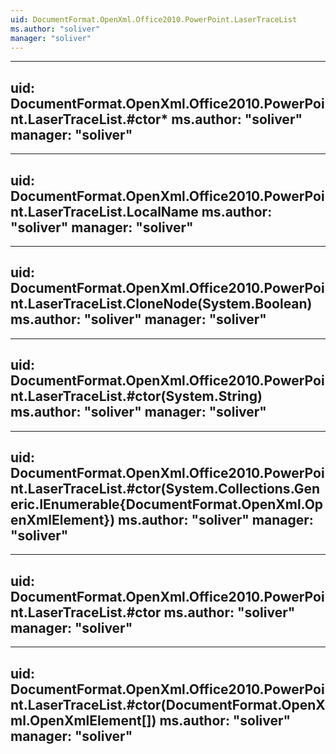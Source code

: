 ```yaml
---
uid: DocumentFormat.OpenXml.Office2010.PowerPoint.LaserTraceList
ms.author: "soliver"
manager: "soliver"
---
```


---
uid: DocumentFormat.OpenXml.Office2010.PowerPoint.LaserTraceList.#ctor*
ms.author: "soliver"
manager: "soliver"
---

---
uid: DocumentFormat.OpenXml.Office2010.PowerPoint.LaserTraceList.LocalName
ms.author: "soliver"
manager: "soliver"
---

---
uid: DocumentFormat.OpenXml.Office2010.PowerPoint.LaserTraceList.CloneNode(System.Boolean)
ms.author: "soliver"
manager: "soliver"
---

---
uid: DocumentFormat.OpenXml.Office2010.PowerPoint.LaserTraceList.#ctor(System.String)
ms.author: "soliver"
manager: "soliver"
---

---
uid: DocumentFormat.OpenXml.Office2010.PowerPoint.LaserTraceList.#ctor(System.Collections.Generic.IEnumerable{DocumentFormat.OpenXml.OpenXmlElement})
ms.author: "soliver"
manager: "soliver"
---

---
uid: DocumentFormat.OpenXml.Office2010.PowerPoint.LaserTraceList.#ctor
ms.author: "soliver"
manager: "soliver"
---

---
uid: DocumentFormat.OpenXml.Office2010.PowerPoint.LaserTraceList.#ctor(DocumentFormat.OpenXml.OpenXmlElement[])
ms.author: "soliver"
manager: "soliver"
---
